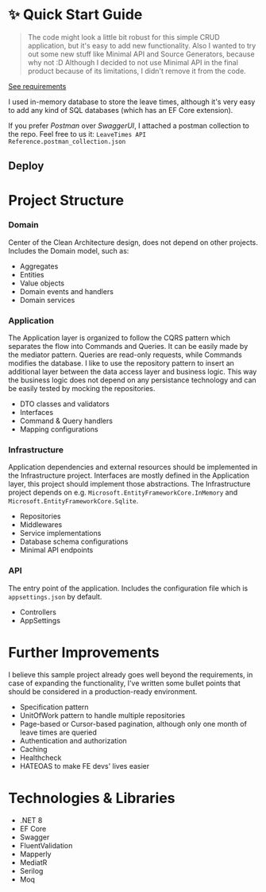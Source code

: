 ﻿# ✨ Quick Start Guide
> The code might look a little bit robust for this simple CRUD application, but it's easy to add new functionality.
Also I wanted to try out some new stuff like Minimal API and Source Generators, because why not :D 
Although I decided to not use Minimal API in the final product because of its limitations, I didn't remove it from the code.

[See requirements](Requirements.md)

I used in-memory database to store the leave times, although it's very easy to add any kind of SQL databases (which has an EF Core extension).

If you prefer *Postman* over *SwaggerUI*, I attached a postman collection to the repo. Feel free to us it:
`LeaveTimes API Reference.postman_collection.json`

## Deploy


# Project Structure
### Domain
Center of the Clean Architecture design, does not depend on other projects. Includes the Domain model, such as: 
- Aggregates
- Entities
- Value objects
- Domain events and handlers
- Domain services

### Application
The Application layer is organized to follow the CQRS pattern which separates the flow into Commands and Queries. 
It can be easily made by the mediator pattern. Queries are read-only requests, while Commands modifies the database.
I like to use the repository pattern to insert an additional layer between the data access layer and business logic.
This way the business logic does not depend on any persistance technology and can be easily tested by mocking the repositories.

- DTO classes and validators
- Interfaces
- Command & Query handlers
- Mapping configurations

### Infrastructure
Application dependencies and external resources should be implemented in the Infrastructure project.
Interfaces are mostly defined in the Application layer, this project should implement those abstractions.
The Infrastructure project depends on e.g. ```Microsoft.EntityFrameworkCore.InMemory``` and ```Microsoft.EntityFrameworkCore.Sqlite```.

- Repositories
- Middlewares
- Service implementations
- Database schema configurations
- Minimal API endpoints

### API
The entry point of the application. Includes the configuration file which is ```appsettings.json``` by default.

- Controllers
- AppSettings

# Further Improvements
I believe this sample project already goes well beyond the requirements, in case of expanding the functionality,
I've written some bullet points that should be considered in a production-ready environment.

- Specification pattern
- UnitOfWork pattern to handle multiple repositories
- Page-based or Cursor-based pagination, although only one month of leave times are queried
- Authentication and authorization
- Caching
- Healthcheck
- HATEOAS to make FE devs' lives easier

# Technologies & Libraries
- .NET 8
- EF Core
- Swagger
- FluentValidation
- Mapperly
- MediatR
- Serilog
- Moq
